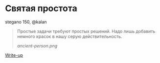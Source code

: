 # Святая простота

stegano 150, @kalan

> Простые задачи требуют простых решений. Надо лишь добавить немного красок в нашу серую действительность.
> 
> *ancient-person.png*

[Write-up](WRITEUP.md)
